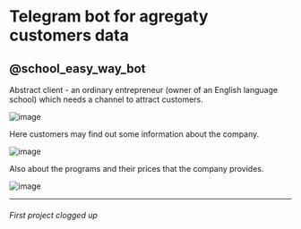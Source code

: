 # Telegram bot for agregaty customers data
## @school_easy_way_bot

Abstract client - an ordinary entrepreneur (owner of an English language school) which needs a channel to attract customers.

![image](https://user-images.githubusercontent.com/108606736/187730655-dcb47b10-941c-457f-996d-36dac6664c2b.png)

Here customers may find out some information about the company. 

![image](https://user-images.githubusercontent.com/108606736/187731644-d6cc9074-bf08-4e26-9184-1308ebb890f8.png)

Also about the programs and their prices that the company provides.

![image](https://user-images.githubusercontent.com/108606736/187731940-ed79ffc8-4c2b-4b13-a574-38573981cdf8.png)




----------
###### First project clogged up

